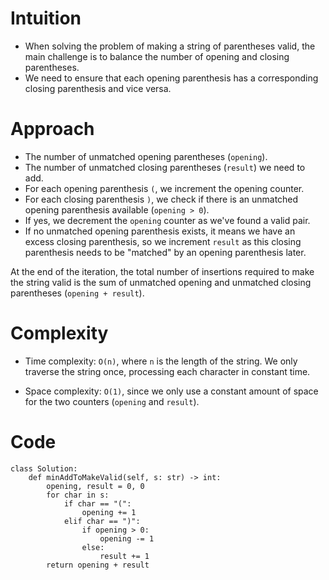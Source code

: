 # Intuition
- When solving the problem of making a string of parentheses valid, the main challenge is to balance the number of opening and closing parentheses.
- We need to ensure that each opening parenthesis has a corresponding closing parenthesis and vice versa.
<!-- Describe your first thoughts on how to solve this problem. -->

# Approach
- The number of unmatched opening parentheses (`opening`).
- The number of unmatched closing parentheses (`result`) we need to add.
- For each opening parenthesis `(`, we increment the opening counter.
- For each closing parenthesis `)`, we check if there is an unmatched opening parenthesis available (`opening > 0`).
- If yes, we decrement the `opening` counter as we've found a valid pair.
- If no unmatched opening parenthesis exists, it means we have an excess closing parenthesis, so we increment `result` as this closing parenthesis needs to be "matched" by an opening parenthesis later.

At the end of the iteration, the total number of insertions required to make the string valid is the sum of unmatched opening and unmatched closing parentheses (`opening + result`).



<!-- Describe your approach to solving the problem. -->

# Complexity
- Time complexity: `O(n)`, where `n` is the length of the string. We only traverse the string once, processing each character in constant time.
<!-- Add your time complexity here, e.g. $$O(n)$$ -->

- Space complexity: `O(1)`, since we only use a constant amount of space for the two counters (`opening` and `result`).
<!-- Add your space complexity here, e.g. $$O(n)$$ -->

# Code
```python3 []
class Solution:
    def minAddToMakeValid(self, s: str) -> int:
        opening, result = 0, 0
        for char in s:
            if char == "(":
                opening += 1
            elif char == ")":
                if opening > 0:
                    opening -= 1
                else:
                    result += 1
        return opening + result
```